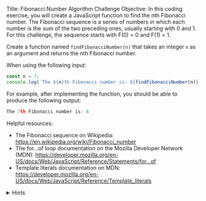Title: Fibonacci Number Algorithm Challenge
Objective:
In this coding exercise, you will create a JavaScript function to find the nth Fibonacci number. The Fibonacci sequence is a series of numbers in which each number is the sum of the two preceding ones, usually starting with 0 and 1. For this challenge, the sequence starts with F(0) = 0 and F(1) = 1.

Create a function named `findFibonacciNumber(n)` that takes an integer `n` as an argument and returns the nth Fibonacci number.

When using the following input:
```js
const n = 7;
console.log(`The ${n}th Fibonacci number is: ${findFibonacciNumber(n)}`);
```
For example, after implementing the function, you should be able to produce the following output:
```js
The 7th Fibonacci number is: 8
```

Helpful resources:
- The Fibonacci sequence on Wikipedia: https://en.wikipedia.org/wiki/Fibonacci_number
- The for...of loop documentation on the Mozilla Developer Network (MDN): https://developer.mozilla.org/en-US/docs/Web/JavaScript/Reference/Statements/for...of
- Template literals documentation on MDN: https://developer.mozilla.org/en-US/docs/Web/JavaScript/Reference/Template_literals

<details>
<summary>Hints</summary>
  
1. Create a function `findFibonacciNumber(n)` that accepts an integer `n`.
2. Initialize two variables, `prev` and `current`, with the values 0 and 1, respectively. These will keep track of the two preceding Fibonacci numbers.
3. Use a for...of loop to iterate `n` times, updating `prev` and `current` in each iteration to generate the next Fibonacci number in the sequence.
4. After the loop, `current` will contain the nth Fibonacci number, so return it.
5. Call the function with an appropriate value of `n` and log the result using template literals.
6. Make sure to use camel case for variable names.
7. Use template literals when logging the output to the console.
</details>